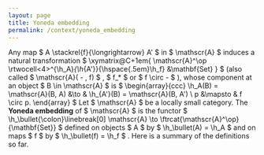 ```yaml
---
layout: page
title: Yoneda embedding
permalink: /context/yoneda_embedding
---
```

Any map $ A \stackrel{f}{\longrightarrow} A' $ in $ \mathscr{A} $ induces a natural transformation $ \xymatrix@C+1em{ \mathscr{A}^\op \rtwocell<4>^{\h_A}_{\h_{A'}}{\hspace{.5em}\h_f} &\mathbf{Set} } $ (also called $ \mathscr{A}( - , f) $ , $ f_* $ or $ f \circ - $ ), whose component at an object $ B \in \mathscr{A} $ is $ \begin{array}{ccc} \h_A(B) = \mathscr{A}(B, A) &\to & \h_{A'}(B) = \mathscr{A}(B, A') \ p &\mapsto & f \circ p. \end{array} $ Let $ \mathscr{A} $ be a locally small category. The **Yoneda embedding** of $ \mathscr{A} $ is the functor $ \h_\bullet{\colon}\linebreak[0] \mathscr{A} \to \ftrcat{\mathscr{A}^\op}{\mathbf{Set}} $ defined on objects $ A $ by $ \h_\bullet(A) = \h_A $ and on maps $ f $ by $ \h_\bullet(f) = \h_f $ . Here is a summary of the definitions so far.
